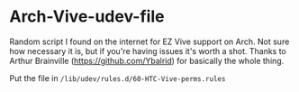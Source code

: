 # Arch-Vive-udev-file
Random script I found on the internet for EZ Vive support on Arch. Not sure how necessary it is, but if you're having issues it's worth a shot. Thanks to Arthur Brainville (https://github.com/Ybalrid) for basically the whole thing. 

Put the file in `/lib/udev/rules.d/60-HTC-Vive-perms.rules`
